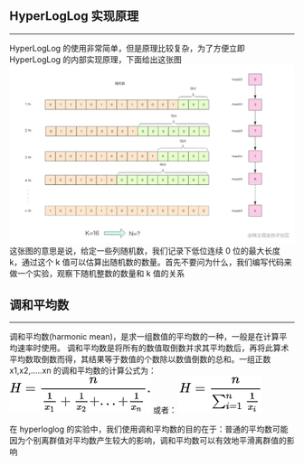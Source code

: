 ## HyperLogLog 实现原理
---
HyperLogLog 的使用非常简单，但是原理比较复杂，为了方便立即 HyperLogLog 的内部实现原理，下面给出这张图
![HyperLogLog示意说明图1](./images/hll1.png)
这张图的意思是说，给定一些列随机数，我们记录下低位连续 0 位的最大长度 k，通过这个 k 值可以估算出随机数的数量。首先不要问为什么，我们编写代码来做一个实验，观察下随机整数的数量和 k 值的关系

## 调和平均数
---
调和平均数(harmonic mean)，是求一组数值的平均数的一种，一般是在计算平均速率时使用。
调和平均数是将所有的数值取倒数并求其平均数后，再将此算术平均数取倒数而得，其结果等于数值的个数除以数值倒数的总和。一组正数 x1,x2,.....xn 的调和平均数的计算公式为：
![调和平均数计算公式1](./images/harmonic_mean1.png)
或者：
![调和平均数计算公式2](./images/harmonic_mean2.png)

在 hyperloglog 的实验中，我们使用调和平均数的目的在于：普通的平均数可能因为个别离群值对平均数产生较大的影响，调和平均数可以有效地平滑离群值的影响